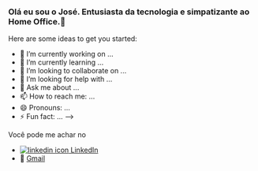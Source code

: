 ### Olá eu sou o José. Entusiasta da tecnologia e simpatizante ao Home Office.👋

Here are some ideas to get you started:

- 🔭 I’m currently working on ...
- 🌱 I’m currently learning ...
- 👯 I’m looking to collaborate on ...
- 🤔 I’m looking for help with ...
- 💬 Ask me about ...
- 📫 How to reach me: ...
- 😄 Pronouns: ...
- ⚡ Fun fact: ...
-->


<!-- Actual text -->






Você pode me achar no 
- [![linkedin icon][linkedinIcon] LinkedIn][linkedinUrl] 
- :email: <a href="mailto:ricardo.guidetti@gmail.com">Gmail</a>



<!--Links Url -->
[linkedinUrl]: https://www.linkedin.com/in/josericardogjr/

<!-- icons links -->
[linkedinIcon]: https://raw.githubusercontent.com/MartinHeinz/MartinHeinz/master/linkedin-3-16.png
